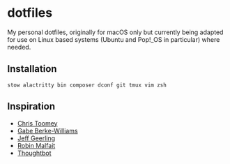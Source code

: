 # dotfiles

My personal dotfiles, originally for macOS only but currently being adapted for use on Linux based systems (Ubuntu and Pop!_OS in particular) where needed.

## Installation

```
stow alactritty bin composer dconf git tmux vim zsh
```

## Inspiration

- [Chris Toomey](https://github.com/christoomey/dotfiles)
- [Gabe Berke-Williams](https://github.com/gabebw/dotfiles)
- [Jeff Geerling](https://github.com/geerlingguy/dotfiles)
- [Robin Malfait](https://github.com/RobinMalfait/dotfiles)
- [Thoughtbot](https://github.com/thoughtbot/dotfiles)
